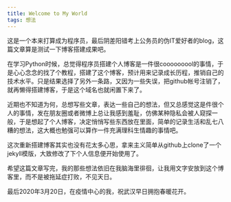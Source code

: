 ```yaml
---
title: Welcome to My World 
tags: 想法
---
```


这是一个本来打算成为程序员，最后阴差阳错考上公务员的伪IT爱好者的blog，这篇文章算是测试一下博客搭建成果吧。

在学习Python时候，总觉得程序员搭建个人博客是一件很cooooooool的事情，于是心心念念的找了个教程，搭建了这个博客，预计用来记录成长历程，推销自己的技术水平。只是结果选择了另外一条路，又因为一些失误，把github帐号注销了，就再懒得搭建博客，于是这个域名也就闲置下来了。

近期也不知道为何，总想写些文章，表达一些自己的想法，但又总感觉这是件很个人的事情，发在朋友圈或者微博上总让我感到羞耻，仿佛某种隐私会被人窥探一般，于是想起了个人博客，决定悄悄写些东西放在里面，简单的记录生活和乱七八糟的想法，这大概也勉强可以算作一件充满理科生情趣的事情吧。

这次重新搭建博客其实也没有花太多心思，拿来主义简单从github上clone了一个jekyll模版，大致修改了下个人信息便开始使用了。

希望这篇文章写完，我的那些想法依旧在我脑海里徘徊，让我用文字安放到这个博客里，而不是被拖延症打败，不见天日。

最后2020年3月20日，在疫情中心的我，祝武汉早日拥抱春暖花开。



